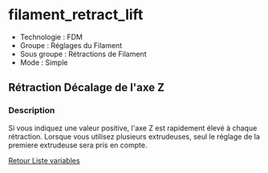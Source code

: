 # filament_retract_lift

* Technologie : FDM
* Groupe : Réglages du Filament
* Sous groupe : Rétractions de Filament
* Mode : Simple

## Rétraction Décalage de l'axe Z

### Description

Si vous indiquez une valeur positive, l'axe Z est rapidement élevé à chaque rétraction. Lorsque vous utilisez plusieurs extrudeuses, seul le réglage de la premiere extrudeuse sera pris en compte.


[Retour Liste variables](variable_list.md)